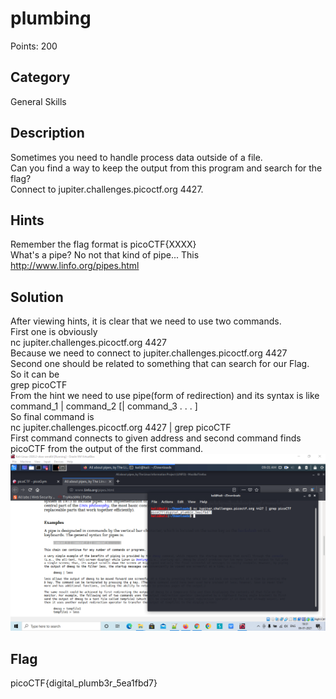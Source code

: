 # plumbing
Points: 200

## Category 
General Skills 

## Description
Sometimes you need to handle process data outside of a file.   
Can you find a way to keep the output from this program and search for the flag?   
Connect to jupiter.challenges.picoctf.org 4427.  

## Hints
Remember the flag format is picoCTF{XXXX}  
What's a pipe? No not that kind of pipe... This http://www.linfo.org/pipes.html

## Solution
After viewing hints, it is clear that we need to use two commands.  
First one is obviously    
nc jupiter.challenges.picoctf.org 4427   
Because we need to connect to jupiter.challenges.picoctf.org 4427  
Second one should be related to something that can search for our Flag.  
So it can be   
grep picoCTF   
From the hint we need to use pipe(form of redirection) and its syntax is like  
command_1 | command_2 [| command_3 . . . ]  
So final command is  
nc jupiter.challenges.picoctf.org 4427 | grep picoCTF  
First command connects to given address and second command finds picoCTF from the output of the first command.  
![alt text](https://github.com/janki2709/picoCTF-2020-write-up/blob/master/General%20Skills/plumbing/plumbing.png)  

## Flag
picoCTF{digital_plumb3r_5ea1fbd7}


